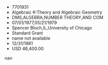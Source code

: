 
* 7701931
* Algebraic K-Theory and Algebraic Geometry
* DMS,ALGEBRA,NUMBER THEORY,AND COM
* 07/01/1977,05/21/1979
* Spencer Bloch,IL,University of Chicago
* Standard Grant
*   name not available
* 12/31/1981
* USD 46,400.00

nan

